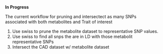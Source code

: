 **In Progress**

The current workflow for pruning and intersectect as many SNPs associated with both metabolites and Trait of interest

1) Use swiss to prune the metabolite dataset to representative SNP values. 
2) Use swiss to find all snps the are in LD with those metabolit representative SNPs
3) Intersect the CAD dataset w/ metabolite dataset

